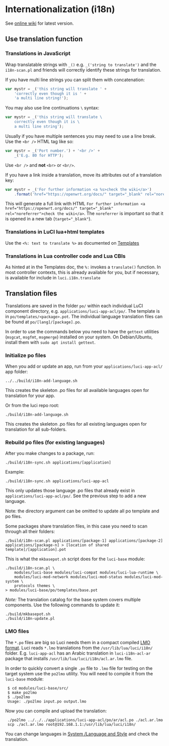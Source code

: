 # Internationalization (i18n)

See [online wiki](https://github.com/openwrt/luci/wiki/i18n) for latest version.

## Use translation function

### Translations in JavaScript

Wrap translatable strings with `_()` e.g.  `_('string to translate')` and the `i18n-scan.pl` and friends will correctly identify these strings for translation.

If you have multi line strings you can split them with concatenation:
```js
var mystr = _('this string will translate ' +
	'correctly even though it is ' +
	'a multi line string!');
```

You may also use line continuations `\` syntax:

```js
var mystr = _('this string will translate \
	correctly even though it is \
	a multi line string');
```

Usually if you have multiple sentences you may need to use a line break. Use the `<br />` HTML tag like so:
```js
var mystr = _('Port number.') + '<br />' +
	_('E.g. 80 for HTTP');
```
Use `<br />` and **not** `<br>` or `<br/>`.

If you have a link inside a translation, move its attributes out of a translation key:
```js
var mystr = _('For further information <a %s>check the wiki</a>')
	.format('href="https://openwrt.org/docs/" target="_blank" rel="noreferrer"')
```
This will generate a full link with HTML `For further information <a href="https://openwrt.org/docs/" target="_blank" rel="noreferrer">check the wiki</a>`. The `noreferrer` is important so that it is opened in a new tab (`target="_blank"`).

### Translations in LuCI lua+html templates
Use the `<%: text to translate %>` as documented on [Templates](./Templates.md)

### Translations in Lua controller code and Lua CBIs
As hinted at in the Templates doc, the `%:` invokes a `translate()` function.
In most controller contexts, this is already available for you, but if necessary, is available for include in `luci.i18n.translate`


## Translation files
Translations are saved in the folder `po/` within each individual LuCI component directory, e.g. `applications/luci-app-acl/po/`.
The template is in `po/templates/<package>.pot`.
The individual language translation files can be found at `po/[lang]/[package].po`.

In order to use the commands below you need to have the `gettext` utilities (`msgcat`, `msgfmt`, `msgmerge`) installed on your system.
On Debian/Ubuntu, install them with `sudo apt install gettext`.

### Initialize po files

When you add or update an app, run from your `applications/luci-app-acl/` app folder:

    ../../build/i18n-add-language.sh

This creates the skeleton .po files for all available languages open for translation for your app.

Or from the luci repo root:

    ./build/i18n-add-language.sh

This creates the skeleton .po files for all existing languages open for translation for all sub-folders.

### Rebuild po files (for existing languages)
After you make changes to a package, run:

    ./build/i18n-sync.sh applications/[application]

Example:

    ./build/i18n-sync.sh applications/luci-app-acl

This only updates those language .po files that already exist in `applications/luci-app-acl/po/`. See the previous step to add a new language.

Note: the directory argument can be omitted to update all po template and po files.


Some packages share translation files, in this case you need to scan through all their folders:

    ./build/i18n-scan.pl applications/[package-1] applications/[package-2] applications/[package-n] > [location of shared template]/[application].pot

This is what the `mkbasepot.sh` script does for the `luci-base` module:

    ./build/i18n-scan.pl \
        modules/luci-base modules/luci-compat modules/luci-lua-runtime \
        modules/luci-mod-network modules/luci-mod-status modules/luci-mod-system \
        protocols themes \
    > modules/luci-base/po/templates/base.pot

*Note:* The translation catalog for the base system covers multiple components. Use the following commands to update it:

    ./build/mkbasepot.sh
    ./build/i18n-update.pl

### LMO files
The `*.po` files are big so Luci needs them in a compact compiled [LMO format](./LMO.md).
Luci reads `*.lmo` translations from the `/usr/lib/lua/luci/i18n/` folder.
E.g. `luci-app-acl` has an Arabic translation in `luci-i18n-acl-ar` package that installs `/usr/lib/lua/luci/i18n/acl.ar.lmo` file.

In order to quickly convert a single `.po` file to `.lmo` file for testing on the target system use the `po2lmo` utility.
You will need to compile it from the `luci-base` module:

     $ cd modules/luci-base/src/
     $ make po2lmo
     $ ./po2lmo
     Usage: ./po2lmo input.po output.lmo

Now you can compile and upload the translation:

     ./po2lmo ../../../applications/luci-app-acl/po/ar/acl.po ./acl.ar.lmo
     scp ./acl.ar.lmo root@192.168.1.1:/usr/lib/lua/luci/i18n/

You can change languages in [System /Language and Style](http://192.168.1.1/cgi-bin/luci/admin/system/system) and check the translation.

